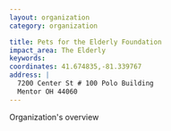 ```yaml
---
layout: organization
category: organization

title: Pets for the Elderly Foundation
impact_area: The Elderly
keywords: 
coordinates: 41.674835,-81.339767
address: |
  7200 Center St # 100 Polo Building
  Mentor OH 44060
---
```

Organization's overview
